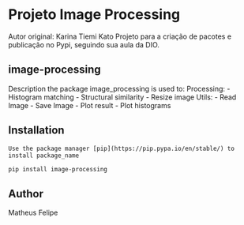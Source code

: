 # Projeto Image Processing
Autor original: Karina Tiemi Kato
Projeto para a criação de pacotes e publicação no Pypi, seguindo sua aula da DIO.

## image-processing
Description
the package image_processing is used to:
	Processing:
		- Histogram matching
		- Structural similarity
		- Resize image
	Utils:
		- Read Image
		- Save Image
		- Plot result
		- Plot histograms
	

## Installation
	Use the package manager [pip](https://pip.pypa.io/en/stable/) to install package_name
```bash
pip install image-processing
```


## Author
Matheus Felipe

